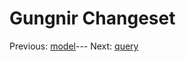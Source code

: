 # Gungnir Changeset


Previous: [model](https://kwrooijen.github.io/gungnir/model.html)---
Next: [query](https://kwrooijen.github.io/gungnir/query.html)
